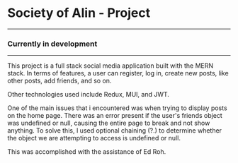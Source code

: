 # Society of Alin - Project

---

### Currently in development

---

This project is a full stack social media application built with the MERN stack. In terms of features, a user can register, log in, create new posts, like other posts, add friends, and so on.

Other technologies used include Redux, MUI, and JWT.

One of the main issues that i encountered was when trying to display posts on the home page. There was an error present if the user's friends object was undefined or null, causing the entire page to break and not show anything. To solve this, I used optional chaining (?.) to determine whether the object we are attempting to access is undefined or null.

This was accomplished with the assistance of Ed Roh.
